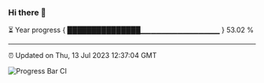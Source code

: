### Hi there 👋

⏳ Year progress { ███████████████▁▁▁▁▁▁▁▁▁▁▁▁▁▁▁ } 53.02 %

---

⏰ Updated on Thu, 13 Jul 2023 12:37:04 GMT

![Progress Bar CI](https://github.com/liununu/liununu/workflows/Progress%20Bar%20CI/badge.svg)
